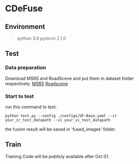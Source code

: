 # CDeFuse
## Environment
> python 3.9
> pytorch 2.1.0
## Test
### Data preparation
Download MSRS and RoadScene and put them in dataset folder respectively.
[MSRS](https://github.com/Linfeng-Tang/MSRS)
[Roadscene](https://github.com/jiayi-ma/RoadScene)

### Start to test
run this command to test:
~~~
python test.py --config ./configs/UF-Base.yaml --ir your_ir_test_datapath --vi your_vi_test_datapath
~~~
the fusion result will be saved in 'fused_images' folder.

## Train

Training Code will be publicly available after Oct 01.